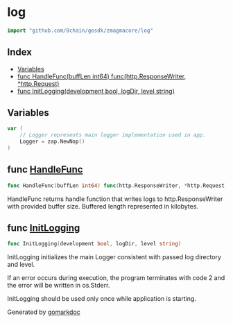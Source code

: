 <!-- Code generated by gomarkdoc. DO NOT EDIT -->

# log

```go
import "github.com/0chain/gosdk/zmagmacore/log"
```

## Index

- [Variables](<#variables>)
- [func HandleFunc\(buffLen int64\) func\(http.ResponseWriter, \*http.Request\)](<#HandleFunc>)
- [func InitLogging\(development bool, logDir, level string\)](<#InitLogging>)


## Variables

<a name="Logger"></a>

```go
var (
    // Logger represents main logger implementation used in app.
    Logger = zap.NewNop()
)
```

<a name="HandleFunc"></a>
## func [HandleFunc](<https://github.com/0chain/gosdk/blob/staging/zmagmacore/log/handler.go#L13>)

```go
func HandleFunc(buffLen int64) func(http.ResponseWriter, *http.Request)
```

HandleFunc returns handle function that writes logs to http.ResponseWriter with provided buffer size. Buffered length represented in kilobytes.

<a name="InitLogging"></a>
## func [InitLogging](<https://github.com/0chain/gosdk/blob/staging/zmagmacore/log/logging.go#L26>)

```go
func InitLogging(development bool, logDir, level string)
```

InitLogging initializes the main Logger consistent with passed log directory and level.

If an error occurs during execution, the program terminates with code 2 and the error will be written in os.Stderr.

InitLogging should be used only once while application is starting.

Generated by [gomarkdoc](<https://github.com/princjef/gomarkdoc>)
